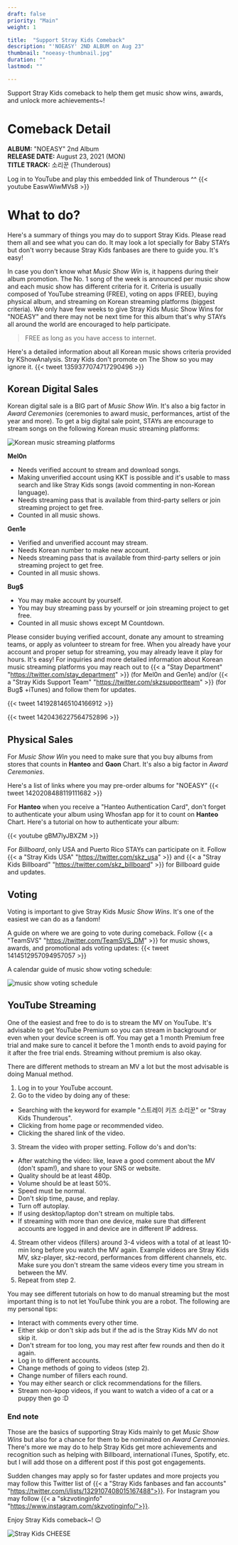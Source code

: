 ```yaml
---
draft: false
priority: "Main"
weight: 1

title:  "Support Stray Kids Comeback"
description: "'NOEASY' 2ND ALBUM on Aug 23"
thumbnail: "noeasy-thumbnail.jpg"
duration: ""
lastmod: ""

---
```

Support Stray Kids comeback to help them get music show wins, awards, and unlock more achievements~!

# Comeback Detail
**ALBUM:** "NOEASY" 2nd Album  
**RELEASE DATE:** August 23, 2021 (MON)  
**TITLE TRACK:** 소리꾼 (Thunderous)

Log in to YouTube and play this embedded link of Thunderous ^^
{{< youtube EaswWiwMVs8 >}}

# What to do?
Here's a summary of things you may do to support Stray Kids. Please read them all and see what you can do. It may look a lot specially for Baby STAYs but don't worry because Stray Kids fanbases are there to guide you. It's easy!


In case you don't know what *Music Show Win* is, it happens during their album promotion. The No. 1 song of the week is announced per music show and each music show has different criteria for it. Criteria is usually composed of YouTube streaming (FREE), voting on apps (FREE), buying physical album, and streaming on Korean streaming platforms (biggest criteria). We only have few weeks to give Stray Kids Music Show Wins for "NOEASY" and there may not be next time for this album that's why STAYs all around the world are encouraged to help participate.

> FREE as long as you have access to internet.

Here's a detailed information about all Korean music shows criteria provided by KShowAnalysis. Stray Kids don't promote on The Show so you may ignore it.
{{< tweet 1359377074717290496 >}}

## Korean Digital Sales
Korean digital sale is a BIG part of *Music Show Win*. It's also a big factor in *Award Ceremonies* (ceremonies to award music, performances, artist of the year and more). To get a big digital sale point, STAYs are encourage to stream songs on the following Korean music streaming platforms:

![Korean music streaming platforms](images/melon-genie-bugs.jpg)

**Mel0n**
- Needs verified account to stream and download songs.
- Making unverified account using KKT is possible and it's usable to mass search and like Stray Kids songs (avoid commenting in non-Korean language).
- Needs streaming pass that is available from third-party sellers or join streaming project to get free.
- Counted in all music shows.

**Gen1e**
- Verified and unverified account may stream.
- Needs Korean number to make new account.
- Needs streaming pass that is available from third-party sellers or join streaming project to get free.
- Counted in all music shows.

**Bug$**
- You may make account by yourself.
- You may buy streaming pass by yourself or join streaming project to get free.
- Counted in all music shows except M Countdown.

Please consider buying verified account, donate any amount to streaming teams, or apply as volunteer to stream for free. When you already have your account and proper setup for streaming, you may already leave it play for hours. It's easy! For inquiries and more detailed information about Korean music streaming platforms you may reach out to {{< a "Stay Department" "https://twitter.com/stay_department" >}} (for Mel0n and Gen1e) and/or {{< a "Stray Kids Support Team" "https://twitter.com/skzsupportteam" >}} (for Bug$ +iTunes) and follow them for updates.

{{< tweet 1419281465104166912 >}}

{{< tweet 1420436227564752896 >}}

## Physical Sales
For *Music Show Win* you need to make sure that you buy albums from stores that counts in **Hanteo** and **Gaon** Chart. It's also a big factor in *Award Ceremonies*.

Here's a list of links where you may pre-order albums for "NOEASY"
{{< tweet 1420208488119111682 >}}

For **Hanteo** when you receive a "Hanteo Authentication Card", don't forget to authenticate your album using Whosfan app for it to count on **Hanteo** Chart. Here's a tutorial on how to authenticate your album:

{{< youtube gBM7lyJBXZM >}}

For *Billboard*, only USA and Puerto Rico STAYs can participate on it. Follow {{< a "Stray Kids USA" "https://twitter.com/skz_usa" >}} and {{< a "Stray Kids Billboard" "https://twitter.com/skz_billboard" >}} for Billboard guide and updates.



## Voting
Voting is important to give Stray Kids *Music Show Wins*. It's one of the easiest we can do as a fandom!

A guide on where we are going to vote during comeback. Follow {{< a "TeamSVS" "https://twitter.com/TeamSVS_DM" >}} for music shows, awards, and promotional ads voting updates:
{{< tweet 1414512957094957057 >}}

A calendar guide of music show voting schedule:

![music show voting schedule](images/voting-sched-v2.png)

## YouTube Streaming
One of the easiest and free to do is to stream the MV on YouTube. It's advisable to get YouTube Premium so you can stream in background or even when your device screen is off. You may get a 1 month Premium free trial and make sure to cancel it before the 1 month ends to avoid paying for it after the free trial ends. Streaming without premium is also okay.

There are different methods to stream an MV a lot but the most advisable is doing Manual method.
1. Log in to your YouTube account.
2. Go to the video by doing any of these:
 - Searching with the keyword for example "스트레이 키즈 소리꾼" or "Stray Kids Thunderous".
 - Clicking from home page or recommended video.
 - Clicking the shared link of the video.
3. Stream the video with proper setting. Follow do's and don'ts:
 - After watching the video: like, leave a good comment about the MV (don't spam!), and share to your SNS or website.
 - Quality should be at least 480p.
 - Volume should be at least 50%.
 - Speed must be normal.
 - Don't skip time, pause, and replay.
 - Turn off autoplay.
 - If using desktop/laptop don't stream on multiple tabs.
 - If streaming with more than one device, make sure that different accounts are logged in and device are in different IP address.
4. Stream other videos (fillers) around 3-4 videos with a total of at least 10-min long before you watch the MV again. Example videos are Stray Kids MV, skz-player, skz-record, performances from different channels, etc. Make sure you don't stream the same videos every time you stream in between the MV.
5. Repeat from step 2.

You may see different tutorials on how to do manual streaming but the most important thing is to not let YouTube think you are a robot. The following are my personal tips:
- Interact with comments every other time.
- Either skip or don't skip ads but if the ad is the Stray Kids MV do not skip it.
- Don't stream for too long, you may rest after few rounds and then do it again.
- Log in to different accounts.
- Change methods of going to videos (step 2).
- Change number of fillers each round.
- You may either search or click recommendations for the fillers.
- Stream non-kpop videos, if you want to watch a video of a cat or a puppy then go :D


### End note
Those are the basics of supporting Stray Kids mainly to get *Music Show Wins* but also for a chance for them to be nominated on *Award Ceremonies*. There's more we may do to help Stray Kids get more achievements and recognition such as helping with Billboard, international iTunes, Spotify, etc. but I will add those on a different post if this post got engagements.

Sudden changes may apply so for faster updates and more projects you may follow this Twitter list of {{< a "Stray Kids fanbases and fan accounts" "https://twitter.com/i/lists/1329107408015167488">}}. For Instagram you may follow {{< a "skzvotinginfo" "https://www.instagram.com/skzvotinginfo/">}}.

Enjoy Stray Kids comeback~! :wink:

![Stray Kids CHEESE](images/skz-cheese.jpg)
